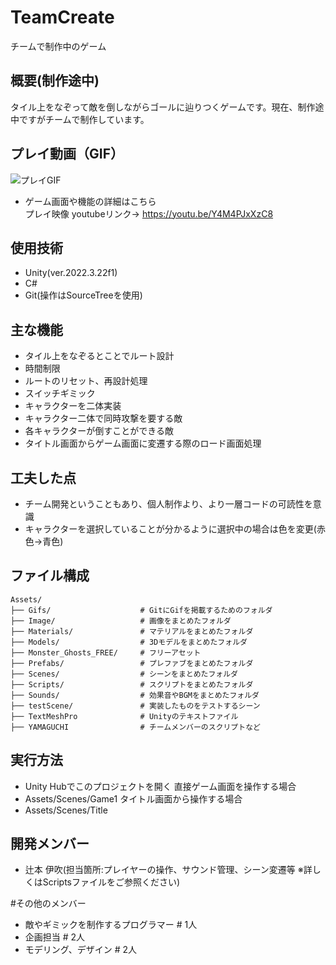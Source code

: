 # TeamCreate
チームで制作中のゲーム

## 概要(制作途中)
タイル上をなぞって敵を倒しながらゴールに辿りつくゲームです。現在、制作途中ですがチームで制作しています。
 
## プレイ動画（GIF）

![プレイGIF](https://github.com/kiri070/TeamCreate/raw/main/Assets/Gifs/portfolio03.gif)


- ゲーム画面や機能の詳細はこちら  
プレイ映像 youtubeリンク→ https://youtu.be/Y4M4PJxXzC8

## 使用技術
- Unity(ver.2022.3.22f1)
- C#
- Git(操作はSourceTreeを使用)

## 主な機能
- タイル上をなぞるとことでルート設計
- 時間制限
- ルートのリセット、再設計処理
- スイッチギミック
- キャラクターを二体実装
- キャラクター二体で同時攻撃を要する敵
- 各キャラクターが倒すことができる敵
- タイトル画面からゲーム画面に変遷する際のロード画面処理

## 工夫した点
- チーム開発ということもあり、個人制作より、より一層コードの可読性を意識
- キャラクターを選択していることが分かるように選択中の場合は色を変更(赤色→青色)

## ファイル構成

```
Assets/
├── Gifs/                    # GitにGifを掲載するためのフォルダ
├── Image/                   # 画像をまとめたフォルダ
├── Materials/               # マテリアルをまとめたフォルダ
├── Models/                  # 3Dモデルをまとめたフォルダ
├── Monster_Ghosts_FREE/     # フリーアセット
├── Prefabs/                 # プレファブをまとめたフォルダ
├── Scenes/                  # シーンをまとめたフォルダ
├── Scripts/                 # スクリプトをまとめたフォルダ
├── Sounds/                  # 効果音やBGMをまとめたフォルダ
├── testScene/               # 実装したものをテストするシーン
├── TextMeshPro              # Unityのテキストファイル
├── YAMAGUCHI                # チームメンバーのスクリプトなど

```

## 実行方法
- Unity Hubでこのプロジェクトを開く
直接ゲーム画面を操作する場合
- Assets/Scenes/Game1
タイトル画面から操作する場合
- Assets/Scenes/Title

## 開発メンバー
- 辻本 伊吹(担当箇所:プレイヤーの操作、サウンド管理、シーン変遷等 ※詳しくはScriptsファイルをご参照ください)

#その他のメンバー

- 敵やギミックを制作するプログラマー # 1人
- 企画担当                      # 2人
- モデリング、デザイン            # 2人

